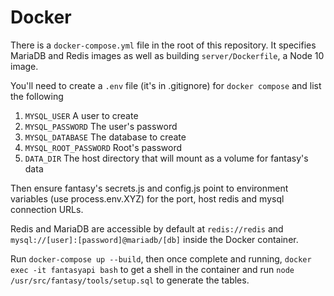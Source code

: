 # Docker

There is a `docker-compose.yml` file in the root of this repository. It specifies MariaDB and Redis images as well as building `server/Dockerfile`, a Node 10 image.

You'll need to create a `.env` file (it's in .gitignore) for `docker compose` and list the following

1. `MYSQL_USER` A user to create
2. `MYSQL_PASSWORD` The user's password
3. `MYSQL_DATABASE` The database to create
4. `MYSQL_ROOT_PASSWORD` Root's password
5. `DATA_DIR` The host directory that will mount as a volume for fantasy's data

Then ensure fantasy's secrets.js and config.js point to environment variables (use process.env.XYZ) for the port, host redis and mysql connection URLs.

Redis and MariaDB are accessible by default at `redis://redis` and `mysql://[user]:[password]@mariadb/[db]` inside the Docker container.

Run `docker-compose up --build`, then once complete and running, `docker exec -it fantasyapi bash` to get a shell in the container and run `node /usr/src/fantasy/tools/setup.sql` to generate the tables.
